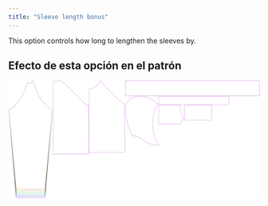 ```yaml
---
title: "Sleeve length bonus"
---
```


This option controls how long to lengthen the sleeves by.

## Efecto de esta opción en el patrón

![Esta imagen muestra el efecto de esta opción superponiendo varias variantes que tienen un valor diferente para esta opción](hugo_sleevelengthbonus_sample.svg "Efecto de esta opción en el patrón")
